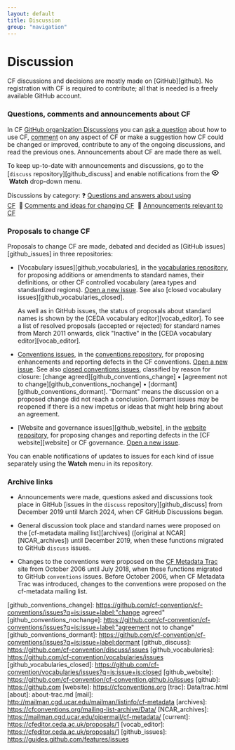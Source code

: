 ```yaml
---
layout: default
title: Discussion
group: "navigation"
---
```

# Discussion

CF discussions and decisions are mostly made on [GitHub][github]. No registration with CF is required to contribute; all that is needed is a freely available GitHub account.

### Questions, comments and announcements about CF

In CF [GitHub organization Discussions][github_discussions] you can [ask a question](https://github.com/orgs/cf-convention/discussions/new?category=q-a-about-using-cf) about how to use CF, [comment](https://github.com/orgs/cf-convention/discussions/new?category=comments-and-ideas-for-changing-cf) on any aspect of CF or make a suggestion how CF could be changed or improved, contribute to any of the ongoing discussions, and read the previous ones. Announcements about CF are made there as well.

To keep up-to-date with announcements and discussions, go to the [`discuss` repository][github_discuss] and enable notifications from the <svg aria-hidden="true" height="16" version="1.1" width="16" data-view-component="true" class="octicon octicon-eye"><path d="M8 2c1.981 0 3.671.992 4.933 2.078 1.27 1.091 2.187 2.345 2.637 3.023a1.62 1.62 0 0 1 0 1.798c-.45.678-1.367 1.932-2.637 3.023C11.67 13.008 9.981 14 8 14c-1.981 0-3.671-.992-4.933-2.078C1.797 10.83.88 9.576.43 8.898a1.62 1.62 0 0 1 0-1.798c.45-.677 1.367-1.931 2.637-3.022C4.33 2.992 6.019 2 8 2ZM1.679 7.932a.12.12 0 0 0 0 .136c.411.622 1.241 1.75 2.366 2.717C5.176 11.758 6.527 12.5 8 12.5c1.473 0 2.825-.742 3.955-1.715 1.124-.967 1.954-2.096 2.366-2.717a.12.12 0 0 0 0-.136c-.412-.621-1.242-1.75-2.366-2.717C10.824 4.242 9.473 3.5 8 3.5c-1.473 0-2.825.742-3.955 1.715-1.124.967-1.954 2.096-2.366 2.717ZM8 10a2 2 0 1 1-.001-3.999A2 2 0 0 1 8 10Z"></path>
</svg>&nbsp;<b>Watch</b> drop-down menu.

Discussions by category: &#x2753;&nbsp;[Questions and answers about using CF][github_qa]&nbsp;&nbsp;&#x1F4AC;&nbsp;[Comments and ideas for changing CF][github_comment]&nbsp;&nbsp;&#x1F4E3;&nbsp;[Announcements relevant to CF][github_announce]

### Proposals to change CF
 
Proposals to change CF are made, debated and decided as [GitHub issues][github_issues] in three repositories:

*   [Vocabulary issues][github_vocabularies], in the [vocabularies repository](https://github.com/cf-convention/vocabularies), for proposing additions or amendments to standard names, their definitions, or other CF controlled vocabulary (area types and standardized regions). [Open a new issue](https://github.com/cf-convention/vocabularies/issues/new/choose). See also [closed vocabulary issues][github_vocabularies_closed].

    As well as in GitHub issues, the status of proposals about standard names is shown by the [CEDA vocabulary editor][vocab_editor]. To see a list of resolved proposals (accepted or rejected) for standard names from March 2011 onwards, click "Inactive" in the [CEDA vocabulary editor][vocab_editor].
  
*   [Conventions issues][github_conventions], in the [conventions repository](https://github.com/cf-convention/cf-conventions), for proposing enhancements and reporting defects in the CF conventions. [Open a new issue](https://github.com/cf-convention/cf-conventions/issues/new/choose). See also [closed conventions issues][github_conventions_closed], classified by reason for closure: [change agreed][github_conventions_change]&nbsp;&bull;&nbsp;[agreement not to change][github_conventions_nochange]&nbsp;&bull;&nbsp;[dormant][github_conventions_dormant]. "Dormant" means the discussion on a proposed change did not reach a conclusion. Dormant issues may be reopened if there is a new impetus or ideas that might help bring about an agreement.

*   [Website and governance issues][github_website], in the [website repository](https://github.com/cf-convention/cf-convention.github.io), for proposing changes and reporting defects in the [CF website][website] or CF governance. [Open a new issue](https://github.com/cf-convention/cf-convention.github.io/issues/new/choose).

You can enable notifications of updates to issues for each kind of issue separately using the <b>Watch</b> menu in its repository.

### Archive links

* Announcements were made, questions asked and discussions took place in GitHub [issues in the `discuss` repository][github_discuss] from December 2019 until March 2024, when CF GitHub Discussions began.

* General discussion took place and standard names were proposed on the [cf-metadata mailing list][archives] ([original at NCAR][NCAR_archives]) until December 2019, when these functions migrated to GitHub `discuss` issues.

* Changes to the conventions were proposed on the [CF Metadata Trac](Data/trac.html) site from October 2006 until July 2018, when these functions migrated to GitHub `conventions` issues. Before October 2006, when CF Metadata Trac was introduced, changes to the conventions were proposed on the cf-metadata mailing list.


[github_conventions]: https://github.com/cf-convention/cf-conventions/issues
[github_conventions_closed]: https://github.com/cf-convention/cf-conventions/issues?q=is:issue+is:closed
[github_conventions_change]: https://github.com/cf-convention/cf-conventions/issues?q=is:issue+label:"change agreed"
[github_conventions_nochange]: https://github.com/cf-convention/cf-conventions/issues?q=is:issue+label:"agreement not to change"
[github_conventions_dormant]: https://github.com/cf-convention/cf-conventions/issues?q=is:issue+label:dormant
[github_discuss]: https://github.com/cf-convention/discuss/issues
[github_vocabularies]: https://github.com/cf-convention/vocabularies/issues
[github_vocabularies_closed]: https://github.com/cf-convention/vocabularies/issues?q=is:issue+is:closed
[github_website]: https://github.com/cf-convention/cf-convention.github.io/issues
[github]: https://github.com
[website]: https://cfconventions.org
[trac]: Data/trac.html
[about]: about-trac.md
[mail]: http://mailman.cgd.ucar.edu/mailman/listinfo/cf-metadata
[archives]: https://cfconventions.org/mailing-list-archive/Data/
[NCAR_archives]: https://mailman.cgd.ucar.edu/pipermail/cf-metadata/
[current]: https://cfeditor.ceda.ac.uk/proposals/1
[vocab_editor]: https://cfeditor.ceda.ac.uk/proposals/1
[github_issues]: https://guides.github.com/features/issues

[github_discussions]: https://github.com/orgs/cf-convention/discussions
[github_qa]: https://github.com/orgs/cf-convention/discussions/categories/q-a-about-using-cf
[github_comment]: https://github.com/orgs/cf-convention/discussions/categories/comments-and-ideas-for-changing-cf
[github_announce]: https://github.com/orgs/cf-convention/discussions/categories/announcements-relevant-to-cf
